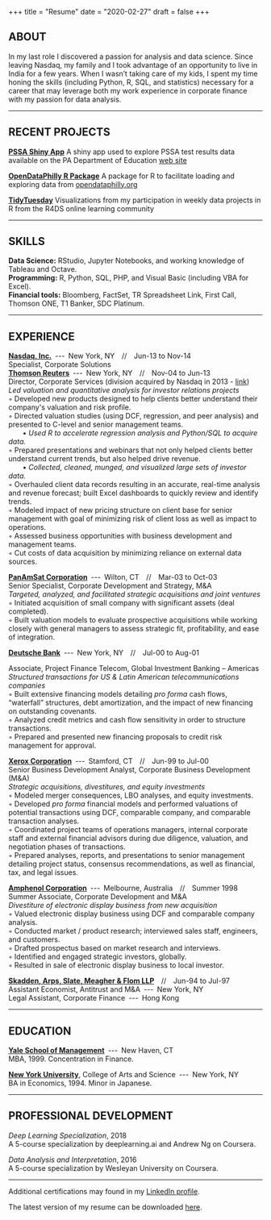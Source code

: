 +++
title = "Resume"
date = "2020-02-27"
draft = false
+++

## ABOUT

In my last role I discovered a passion for analysis and data science. Since leaving Nasdaq, my family and I took advantage of an opportunity to live in India for a few years.  When I wasn’t taking care of my kids, I spent my time honing the skills (including Python, R, SQL, and statistics) necessary for a career that may leverage both my work experience in corporate finance with my passion for data analysis. 

------

## RECENT PROJECTS

[**PSSA Shiny App**](https://davebloom11.shinyapps.io/pssa_shiny_app/) A shiny app used to explore PSSA test results data available on the PA Department of Education [web site](https://www.education.pa.gov/K-12/Assessment%20and%20Accountability/PSSA/Pages/default.aspx)

[**OpenDataPhilly R Package**](https://opendataphilly.netlify.com/) A package for R to facilitate loading and exploring data from [opendataphilly.org](https://opendataphilly.org)

[**TidyTuesday**](https://gitlab.com/db369/tidytuesday) Visualizations from my participation in weekly data projects in R from the R4DS online learning community

------

## SKILLS
**Data Science:** RStudio, Jupyter Notebooks, and working knowledge of Tableau and Octave.  
**Programming:** R, Python, SQL, PHP, and Visual Basic (including VBA for Excel).  
**Financial tools:** Bloomberg, FactSet, TR Spreadsheet Link, First Call, Thomson ONE, T1 Banker, SDC Platinum.

------

## EXPERIENCE														
[**Nasdaq, Inc.**](http://www.nasdaq.com)&ensp;---&ensp;New York, NY&emsp;//&emsp;Jun-13 to Nov-14  
Specialist, Corporate Solutions  
[**Thomson Reuters**](https://www.thomsonreuters.com)&ensp;---&ensp;New York, NY&emsp;//&emsp;Nov-04 to Jun-13  
Director, Corporate Services (division acquired by Nasdaq in 2013 - [link](http://ir.nasdaq.com/news-releases/news-release-details/nasdaq-omx-completes-acquisition-thomson-reuters-investor))  
*Led valuation and quantitative analysis for investor relations projects*  
◦ Developed new products designed to help clients better understand their company's valuation and risk profile.  
◦ Directed valuation studies (using DCF, regression, and peer analysis) and presented to C-level and senior management teams.  
&emsp;&emsp;• *Used R to accelerate regression analysis and Python/SQL to acquire data.*  
◦ Prepared presentations and webinars that not only helped clients better understand current trends, but also helped drive revenue.  
&emsp;&emsp;• *Collected, cleaned, munged, and visualized large sets of investor data.*  
◦ Overhauled client data records resulting in an accurate, real-time analysis and revenue forecast; built Excel dashboards to quickly review and identify trends.  
◦ Modeled impact of new pricing structure on client base for senior management with goal of minimizing risk of client loss as well as impact to operations.  
◦ Assessed business opportunities with business development and management teams.  
◦ Cut costs of data acquisition by minimizing reliance on external data sources.  


[**PanAmSat Corporation**](http://www.intelsat.com/announcement/2006-intelsat-acquires-panamsat/)&ensp;---&ensp;Wilton, CT&emsp;//&emsp;Mar-03 to Oct-03  
Senior Specialist, Corporate Development and Strategy, M&A  
*Targeted, analyzed, and facilitated strategic acquisitions and joint ventures*  
◦ Initiated acquisition of small company with significant assets (deal completed).  
◦ Built valuation models to evaluate prospective acquisitions while working closely with general managers to assess strategic fit, profitability, and ease of integration.  

[**Deutsche Bank**](https://www.db.com/)&ensp;---&ensp;New York, NY&emsp;//&emsp;Jul-00 to Aug-01

Associate, Project Finance Telecom, Global Investment Banking – Americas  
*Structured transactions for US & Latin American telecommunications companies*  
◦ Built extensive financing models detailing *pro forma* cash flows, “waterfall” structures, debt amortization, and the impact of new financing on outstanding covenants.  
◦ Analyzed credit metrics and cash flow sensitivity in order to structure transactions.  
◦ Prepared and presented new financing proposals to credit risk management for approval.  

[**Xerox Corporation**](https://www.xerox.com)&ensp;---&ensp;Stamford, CT&emsp;//&emsp;Jun-99 to Jul-00  
Senior Business Development Analyst, Corporate Business Development (M&A)  	 
*Strategic acquisitions, divestitures, and equity investments*  
◦ Modeled merger consequences, LBO analyses, and equity investments.  
◦ Developed *pro forma* financial models and performed valuations of potential transactions using DCF, comparable company, and comparable transaction analyses.  
◦ Coordinated project teams of operations managers, internal corporate staff and external financial advisors during due diligence, valuation, and negotiation phases of transactions.  
◦ Prepared analyses, reports, and presentations to senior management detailing project status, consensus recommendations, as well as financial, tax, and legal issues.  

[**Amphenol Corporation**](https://www.amphenol.com)&ensp;---&ensp;Melbourne, Australia&emsp;//&emsp;Summer 1998  
Summer Associate, Corporate Development and M&A  
*Divestiture of electronic display business from new acquisition*  
◦ Valued electronic display business using DCF and comparable company analysis.  
◦ Conducted market / product research; interviewed sales staff, engineers, and customers.  
◦ Drafted prospectus based on market research and interviews.  
◦ Identified and engaged strategic investors, globally.  
◦ Resulted in sale of electronic display business to local investor.  

[**Skadden, Arps, Slate, Meagher & Flom LLP**](https://www.skadden.com)&emsp;//&emsp;Jun-94 to Jul-97  
Assistant Economist, Antitrust and M&A&ensp;---&ensp;New York, NY  
Legal Assistant, Corporate Finance&ensp;---&ensp;Hong Kong  

------

## EDUCATION														
[**Yale School of Management**](https://som.yale.edu)&ensp;---&ensp;New Haven, CT  
MBA, 1999. Concentration in Finance.  

[**New York University**](http://www.nyu.edu), College of Arts and Science&ensp;---&ensp;New York, NY  
BA in Economics, 1994. Minor in Japanese.  

------

## PROFESSIONAL DEVELOPMENT
*Deep Learning Specialization*, 2018  
A 5-course specialization by deeplearning.ai and Andrew Ng on Coursera.  

*Data Analysis and Interpretation*, 2016  
A 5-course specialization by Wesleyan University on Coursera.  

------

Additional certifications may found in my [LinkedIn profile](https://www.linkedin.com/in/davidabloom/).

The latest version of my resume can be downloaded [here](https://github.com/db369/blog/raw/master/static/Resume%20of%20David%20A%20Bloom.pdf).
